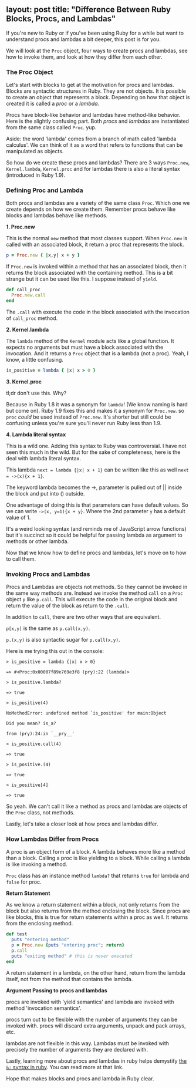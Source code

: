 layout: post
title:  "Difference Between Ruby Blocks, Procs, and Lambdas"
---


If you're new to Ruby or if you've been using Ruby for a while but want to understand procs and lambdas a bit deeper, this post is for you. 

We will look at the `Proc` object, four ways to create procs and lambdas, see how to invoke them, and look at how they differ from each other.

### The Proc Object
Let's start with blocks to get at the motivation for procs and lambdas. Blocks are syntactic structures in Ruby. They are not objects. It is possible to create an object that represents a block. Depending on how that object is created it is called a *proc* or a *lambda*. 

Procs have block-like behavior and lambdas have method-like behavior. Here is the slightly confusing part. Both *procs* and *lambdas* are instantiated from the same class called `Proc`. yup.

Aside: the word 'lambda' comes from a branch of math called 'lambda calculus'. We can think of it as a word that refers to functions that can be manipulated as objects.

So how do we create these procs and lambdas? There are 3 ways `Proc.new`, `Kernel.lambda`, `Kernel.proc` and for lambdas there is also a literal syntax (introduced in Ruby 1.9).

### Defining Proc and Lambda
Both procs and lambdas are a variety of the same class `Proc`.  Which one we create depends on how we create them. Remember procs behave like blocks and lambdas behave like methods.

**1. Proc.new**

This is the normal `new` method that most classes support. When `Proc.new` is called with an associated block, it return a proc that represents the block. 

```ruby
p = Proc.new { |x,y| x + y }
```

If `Proc.new` is invoked within a method that has an associated block, then it returns the block associated with the containing method. This is a bit strange but it can be used like this. I suppose instead of `yield`.

```ruby
def call_proc
  Proc.new.call
end
```

The `.call` with execute the code in the block associated with the invocation of `call_proc` method.

**2. Kernel.lambda**

The `lambda` method of the `Kernel` module acts like a global function. It expects no arguments but must have a block associated with the invocation. And it returns a `Proc` object that is a lambda (not a proc). Yeah, I know, a little confusing.

```ruby
is_positive = lambda { |x| x > 0 }
```

**3. Kernel.proc**

tl;dr don't use this. Why? 

Because in Ruby 1.8 it was a synonym for `lambda`! (We know naming is hard but come on). Ruby 1.9 fixes this and makes it a synonym for `Proc.new`. so `proc` *could* be used instead of `Proc.new`. It's shorter but still could be confusing unless you're sure you'll never run Ruby less than 1.9.

**4. Lambda literal syntax**

This is a wild one. Adding this syntax to Ruby was controversial. I have not seen this much in the wild. But for the sake of completeness, here is the deal with lambda literal syntax. 

This lambda `next = lambda {|x| x + 1}`  can be written like this as well `next = ->(x){x + 1}`. 

The keyword lambda becomes the ->, parameter is pulled out of || inside the block and put into () outside.

One advantage of doing this is that parameters can have default values. So we can write `->(x, y=1){x + y}`. Where the 2nd parameter `y` has a default value of 1.

It's a weird looking syntax (and reminds me of JavaScript arrow functions) but it's succinct so it could be helpful for passing lambda as argument to methods or other lambda. 

Now that we know how to define procs and lambdas, let's move on to how to call them.

### Invoking Procs and Lambdas

Procs and Lambdas are objects not methods. So they cannot be invoked in the same way methods are. Instead we invoke the method `call` on a `Proc` object `p` like `p.call`. This will execute the code in the original block and return the value of the block as return to the `.call`. 

In addition to `call`, there are two other ways that are equivalent.

`p[x,y]` is the same as `p.call(x,y)`. 

`p.(x,y)` is also syntactic sugar for `p.call(x,y)`.

Here is me trying this out in the console:

```shell
> is_positive = lambda {|x| x > 0}

=> #<Proc:0x00007f89e769e3f8 (pry):22 (lambda)>

> is_positive.lambda?

=> true

> is_positive(4)

NoMethodError: undefined method `is_positive' for main:Object

Did you mean? is_a?

from (pry):24:in `__pry__'

> is_positive.call(4)

=> true

> is_positive.(4)

=> true

> is_positive[4]

=> true
```

So yeah. We can't call it like a method as procs and lambdas are objects of the `Proc` class, not methods.

Lastly, let's take a closer look at how procs and lambdas differ.

### How Lambdas Differ from Procs

A proc is an object form of a block. A lambda behaves more like a method than a block. Calling a proc is like yielding to a block. While calling a lambda is like invoking a method.

`Proc` class has an instance method `lambda?` that returns `true` for lambda and `false` for proc.

**Return Statement**

As we know a return statement within a block, not only returns from the block but also returns from the method enclosing the block. Since procs are like blocks, this is true for return statements within a proc as well. It returns from the enclosing method.

```ruby
def test
  puts "entering method"
  p = Proc.new {puts "entering proc"; return}
  p.call
  puts "exiting method" # this is never executed
end
```

A return statement in a lambda, on the other hand, return from the lambda itself, not from the method that contains the lambda.

**Argument Passing to procs and lambdas**

procs are invoked with 'yield semantics' and lambda are invoked with method 'invocation semantics'. 

procs turn out to be flexible with the number of arguments they can be invoked with. procs will discard extra arguments, unpack and pack arrays, etc.

lambdas are not flexible in this way. Lambdas must be invoked with precisely the number of arguments they are declared with.  

Lastly, learning more about procs and lambdas in ruby helps demystify [the `&:` syntax in ruby](__GHOST_URL__/how-ruby-ampersand-colon-works/). You can read more at that link. 

Hope that makes blocks and procs and lambda in Ruby clear. 
